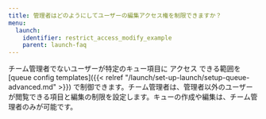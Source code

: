 ```yaml
---
title: 管理者はどのようにしてユーザーの編集アクセス権を制限できますか？
menu:
  launch:
    identifier: restrict_access_modify_example
    parent: launch-faq
---
```


チーム管理者でないユーザーが特定のキュー項目に アクセス できる範囲を [queue config templates]({{< relref "/launch/set-up-launch/setup-queue-advanced.md" >}}) で制御できます。チーム管理者は、管理者以外のユーザーが閲覧できる項目と編集の制限を設定します。キューの作成や編集は、チーム管理者のみが可能です。